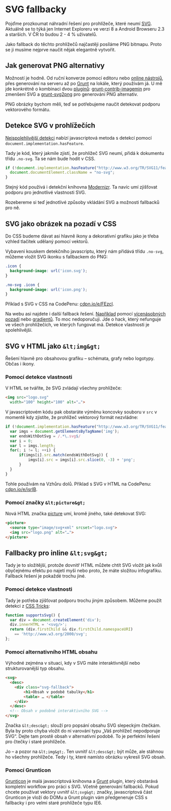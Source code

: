 # SVG fallbacky

Pojďme prozkoumat náhradní řešení pro prohlížeče, které neumí [SVG](svg.md). Aktuálně se to týká jen Internet Exploreru ve verzi 8 a Android Browseru 2.3 a starších. V ČR to budou 2 - 4 % uživatelů.

Jako fallback do těchto prohlížečů najčastěji posíláme PNG bitmapu. Proto se ji musíme nejprve naučit nějak elegantně vytvořit.

## Jak generovat PNG alternativy

Možností je hodně. Od ruční konverze pomocí editoru nebo [online nástrojů](https://cloudconvert.org/svg-to-png), přes generování na serveru až po [Grunt](grunt.md) na lokále, který používám já. U mě jde konkrétně o kombinaci dvou [pluginů](grunt-pluginy.md): [grunt-contrib-imagemin](https://github.com/gruntjs/grunt-contrib-imagemin) pro zmenšení SVG a [grunt-svg2png](https://github.com/dbushell/grunt-svg2png) pro generování PNG alternativ.

PNG obrázky bychom měli, teď se potřebujeme naučit detekovat podporu vektorového formátu.

## Detekce SVG v prohlížečích

[Nejspolehlivější detekci](http://voormedia.com/blog/2012/10/displaying-and-detecting-support-for-svg-images) nabízí javascriptová metoda s detekcí pomocí `document.implementation.hasFeature`. 

Tady je kód, který jakmile zjistí, že prohlížeč SVG neumí, přidá k dokumentu třídu `.no-svg`. Ta se nám bude hodit v CSS.

```javascript
if (!document.implementation.hasFeature("http://www.w3.org/TR/SVG11/feature#Image", "1.1")) {
  document.documentElement.className = "no-svg";
}
```

Stejný kód používá i detekční knihovna [Modernizr](http://modernizr.com/). Ta navíc umí zjišťovat podporu pro jednotlivé vlastnosti SVG.

Rozebereme si teď jednotlivé způsoby vkládání SVG a možnosti fallbacků pro ně.

## SVG jako obrázek na pozadí v CSS

Do CSS budeme dávat asi hlavně ikony a dekorativní grafiku jako je třeba vzhled tlačítek udělaný pomocí vektorů.

Vybaveni kouskem detekčního javascriptu, který nám přidává třídu `.no-svg`, můžeme vložit SVG ikonku s fallbackem do PNG:

```css
.icon {
  background-image: url('icon.svg');
}

.no-svg .icon {
  background-image: url('icon.png');
}
```

Příklad s SVG v CSS na CodePenu: [cdpn.io/e/FEzcI](http://cdpn.io/e/FEzcI).

Na webu asi najdete i další fallback řešení. [Například](http://jecas.cz/svg#background) pomocí [vícenásobných pozadí](css3-multiple-backgrounds.md) nebo [gradientů](css3-gradients.md). To moc nedoporučuji. Jde o hack, který nefunguje ve všech prohlížečích, ve kterých fungovat má. Detekce vlastnosti je spolehlivější.

## SVG v HTML jako `&lt;img&gt;`

Řešení hlavně pro obsahovou grafiku – schémata, grafy nebo logotypy. Občas i ikony.

### Pomocí detekce vlastnosti

V HTML se tváříte, že SVG zvládají všechny prohlížeče:

```html
<img src="logo.svg" 
  width="100" height="100" alt="…">
```

V javascriptovém kódu pak obstaráte výměnu koncovky souboru v `src` v momentě kdy zjistíte, že prohlížeč vektorový formát nezvládne:

```javascript
if (!document.implementation.hasFeature("http://www.w3.org/TR/SVG11/feature#Image", "1.1")) {
  var imgs = document.getElementsByTagName('img');
  var endsWithDotSvg = /.*\.svg$/
  var i = 0;
  var l = imgs.length;
  for(; i != l; ++i) {
      if(imgs[i].src.match(endsWithDotSvg)) {
          imgs[i].src = imgs[i].src.slice(0, -3) + 'png';
      }
  }
}
```

Tohle používám na Vzhůru dolů. Příklad s SVG v HTML na CodePenu: [cdpn.io/e/isrIB](http://cdpn.io/e/isrIB).

### Pomocí značky `&lt;picture&gt;`

Nová HTML značka [picture](picture.md) umí, kromě jiného, také detekovat SVG:

```html
<picture>
  <source type="image/svg+xml" srcset="logo.svg">
  <img src="logo.png" alt="…">
</picture>
```

## Fallbacky pro inline `&lt;svg&gt;`

Tady je to složitější, protože dovnitř HTML můžete chtít SVG vložit jak kvůli obyčejnému efektu po najetí myši nebo proto, že máte složitou infografiku. Fallback řešení je pokaždé trochu jiné. 

### Pomocí detekce vlastnosti

Tady je potřeba zjišťovat podporu trochu jiným způsobem. Můžeme použít detekci z [CSS Tricks](https://css-tricks.com/a-complete-guide-to-svg-fallbacks/):

```javascript
function supportsSvg() {
  var div = document.createElement('div');
  div.innerHTML = '<svg/>';
  return (div.firstChild && div.firstChild.namespaceURI) 
    == 'http://www.w3.org/2000/svg';
};
```

### Pomocí alternativního HTML obsahu

Výhodné zejména v situaci, kdy v SVG máte interaktivnější nebo strukturovanější typ obsahu.

```html
<svg>
  <desc>
    <div class="svg-fallback">
        <h1>Obsah v podobě tabulky</h1>
        <table> … </table>	
    </div>
  </desc>
  <!-- Obsah v podobně interaktivního SVG -->
</svg>
```

Značka `&lt;desc&gt;` slouží pro popsání obsahu SVG slepeckým čtečkám. Byla by proto chyba vložit do ní varování typu „Váš prohlížeč nepodporuje SVG“. Dejte tam prostě obsah v alternativní podobě. To je perfektní řešení pro čtečky i staré prohlížeče.

Jo – a pozor na `&lt;img&gt;`. Ten uvnitř `&lt;desc&gt;` být může, ale stáhnou ho všechny prohlížeče. Tedy i ty, které namísto obrázku vykreslí SVG obsah.

### Pomocí Grunticon

[Grunticon](http://www.grunticon.com/) je malá javascriptová knihovna a [Grunt](grunt.md) plugin, který obstarává kompletní workflow pro práci s SVG. Včetně generování fallbacků. Pokud chcete používat vektory uvnitř `&lt;svg&gt;` značky, javascriptová část Grunticon je vloží do DOMu a Grunt plugin vám předgeneruje CSS s fallbacky i pro velmi staré prohlížeče typu IE6. 



